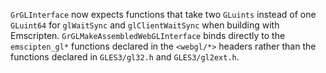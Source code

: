 `GrGLInterface` now expects functions that take two `GLuints` instead of one `GLuint64` for `glWaitSync` and `glClientWaitSync`
when building with Emscripten. `GrGLMakeAssembledWebGLInterface` binds directly to the `emscipten_gl*` functions declared in the `<webgl/*>` headers rather than the functions declared
in `GLES3/gl32.h` and `GLES3/gl2ext.h`.